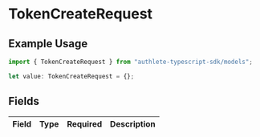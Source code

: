 # TokenCreateRequest

## Example Usage

```typescript
import { TokenCreateRequest } from "authlete-typescript-sdk/models";

let value: TokenCreateRequest = {};
```

## Fields

| Field       | Type        | Required    | Description |
| ----------- | ----------- | ----------- | ----------- |